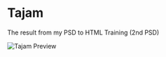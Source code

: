 # Tajam
The result from my PSD to HTML Training (2nd PSD)

![Tajam Preview](https://pjsalita.github.io/tajam/tajam.jpg)